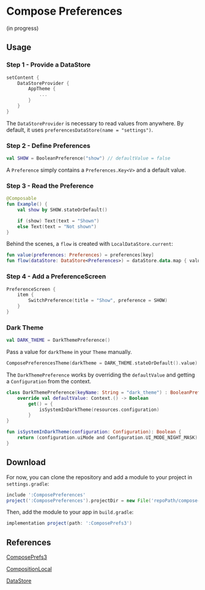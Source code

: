 # Compose Preferences

(in progress)

## Usage

### Step 1 - Provide a DataStore

```kotlin
setContent {
    DataStoreProvider {
        AppTheme {
            ...
        }
    }
}
```

The `DataStoreProvider` is necessary to read values from anywhere. By default, it uses `preferencesDataStore(name = "settings")`.

### Step 2 - Define Preferences

```kotlin
val SHOW = BooleanPreference("show") // defaultValue = false
```

A `Preference` simply contains a `Preferences.Key<V>` and a default value.

### Step 3 - Read the Preference

```kotlin
@Composable
fun Example() {
    val show by SHOW.stateOrDefault()

    if (show) Text(text = "Shown")
    else Text(text = "Not shown")
}
```

Behind the scenes, a `flow` is created with `LocalDataStore.current`:

```kotlin
fun value(preferences: Preferences) = preferences[key]
fun flow(dataStore: DataStore<Preferences>) = dataStore.data.map { value(it) }.distinctUntilChanged()
```

### Step 4 - Add a PreferenceScreen

```kotlin
PreferenceScreen {
    item {
        SwitchPreference(title = "Show", preference = SHOW)
    }
}
```

### Dark Theme

```kotlin
val DARK_THEME = DarkThemePreference()
```

Pass a value for `darkTheme` in your `Theme` manually.

```kotlin
ComposePreferencesTheme(darkTheme = DARK_THEME.stateOrDefault().value) { }
```

The `DarkThemePreference` works by overriding the `defaultValue` and getting a `Configuration` from the context.

```kotlin
class DarkThemePreference(keyName: String = "dark_theme") : BooleanPreference(keyName) {
    override val defaultValue: Context.() -> Boolean
        get() = {
            isSystemInDarkTheme(resources.configuration)
        }
}

fun isSystemInDarkTheme(configuration: Configuration): Boolean {
    return (configuration.uiMode and Configuration.UI_MODE_NIGHT_MASK) == Configuration.UI_MODE_NIGHT_YES
}
```

## Download

For now, you can clone the repository and add a module to your project in `settings.gradle`:

```groovy
include ':ComposePreferences'
project(':ComposePreferences').projectDir = new File('repoPath/compose-preferences')
```

Then, add the module to your app in `build.gradle`:

```groovy
implementation project(path: ':ComposePrefs3')
```

## References

[ComposePrefs3](https://github.com/JamalMulla/ComposePrefs3/tree/master)

[CompositionLocal](https://developer.android.com/jetpack/compose/compositionlocal)

[DataStore](https://developer.android.com/topic/libraries/architecture/datastore)
